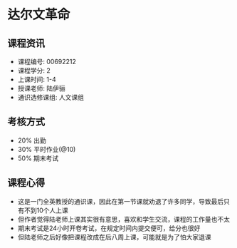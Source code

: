 # 达尔文革命

## 课程资讯
- 课程编号: 00692212
- 课程学分: 2
- 上课时间: 1-4
- 授课老师: 陆伊骊
- 通识选修课组: 人文课组
  
## 考核方式
- 20% 出勤
- 30% 平时作业(@10)
- 50% 期末考试
  
## 课程心得
- 这是一门全英教授的通识课，因此在第一节课就劝退了许多同学，导致最后只有不到10个人上课
- 但作者觉得陆老师上课其实很有意思，喜欢和学生交流，课程的工作量也不太
- 期末考试是24小时开卷考试，在规定时间内提交便可，给分也很好
- 但陆老师之后好像把课程改成在后八周上课，可能就是为了怕大家退课
